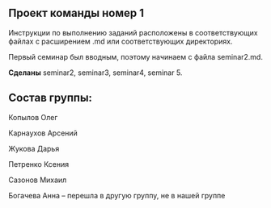 ## Проект команды номер 1


Инструкции по выполнению заданий расположены в соответствующих файлах с расширением .md или соответствующих директориях.

Первый семинар был вводным, поэтому начинаем с файла seminar2.md.


**Сделаны** seminar2, seminar3, seminar4, seminar 5.

## Состав группы:

Копылов Олег

Карнаухов Арсений

Жукова Дарья

Петренко Ксения

Сазонов Михаил

Богачева Анна – перешла в другую группу, не в нашей группе
